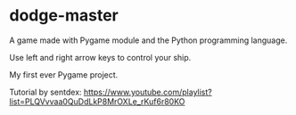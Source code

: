 # dodge-master

A game made with Pygame module and the Python programming language.

Use left and right arrow keys to control your ship.

My first ever Pygame project.

Tutorial by sentdex: https://www.youtube.com/playlist?list=PLQVvvaa0QuDdLkP8MrOXLe_rKuf6r80KO
